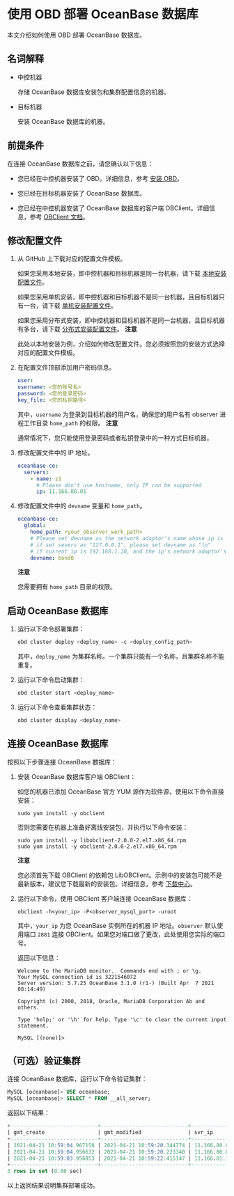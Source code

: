使用 OBD 部署 OceanBase 数据库 
============================================

本文介绍如何使用 OBD 部署 OceanBase 数据库。

名词解释 
-------------------------

* 中控机器

  存储 OceanBase 数据库安装包和集群配置信息的机器。
  

* 目标机器

  安装 OceanBase 数据库的机器。
  




前提条件 
-------------------------

在连接 OceanBase 数据库之前，请您确认以下信息：

* 您已经在中控机器安装了 OBD。详细信息，参考 [安装 OBD](/zh-CN/2.quickstart/3.use-obd-to-obtain-the-oceanbase-database.md)。

  

* 您已经在目标机器安装了 OceanBase 数据库。

  

* 您已经在中控机器安装了 OceanBase 数据库的客户端 OBClient。详细信息，参考 [OBClient 文档](https://github.com/oceanbase/obclient/blob/master/README.md)。

  




修改配置文件 
---------------------------

1. 从 GitHub 上下载对应的配置文件模板。

   如果您采用本地安装，即中控机器和目标机器是同一台机器，请下载 [本地安装配置文件](https://github.com/oceanbase/obdeploy/blob/master/example/mini-single-example.yaml)。

   如果您采用单机安装，即中控机器和目标机器不是同一台机器，且目标机器只有一台，请下载 [单机安装配置文件](https://github.com/oceanbase/obdeploy/blob/master/example/mini-local-example.yaml)。

   如果您采用分布式安装，即中控机器和目标机器不是同一台机器，且目标机器有多台，请下载 [分布式安装配置文件](https://github.com/oceanbase/obdeploy/blob/master/example/mini-distributed-example.yaml)。
   **注意**

   

   此处以本地安装为例，介绍如何修改配置文件。您必须按照您的安装方式选择对应的配置文件模板。
   

2. 在配置文件顶部添加用户密码信息。

   ```yaml
   user:
   username: <您的账号名>
   password: <您的登录密码>
   key_file: <您的私钥路径>
   ```

   

   其中，`username` 为登录到目标机器的用户名，确保您的用户名有 observer 进程工作目录 `home_path` 的权限。
   **注意**

   

   通常情况下，您只能使用登录密码或者私钥登录中的一种方式目标机器。
   

3. 修改配置文件中的 IP 地址。

   ```yaml
   oceanbase-ce:
     servers:
       - name: z1
         # Please don't use hostname, only IP can be supported
         ip: 11.166.80.01
   ```

   

4. 修改配置文件中的 `devname` 变量和 `home_path`。

   ```yaml
   oceanbase-ce:
     global:
       home_path: <your_observer_work_path>
       # Please set devname as the network adaptor's name whose ip is  in the setting of severs.
       # if set severs as "127.0.0.1", please set devname as "lo"
       # if current ip is 192.168.1.10, and the ip's network adaptor's name is "eth0", please use "eth0"
       devname: bond0
   ```

   
   **注意**

   您需要拥有 `home_path` 目录的权限。
   




启动 OceanBase 数据库 
-------------------------------------

1. 运行以下命令部署集群：

   ```bash
   obd cluster deploy <deploy_name> -c <deploy_config_path>
   ```

   

   其中，`deploy_name` 为集群名称。一个集群只能有一个名称，且集群名称不能重复。
   

2. 运行以下命令启动集群：

   ```bash
   obd cluster start <deploy_name> 
   ```

   

3. 运行以下命令查看集群状态：

   ```bash
   obd cluster display <deploy_name>
   ```

   




连接 OceanBase 数据库 
-------------------------------------

按照以下步骤连接 OceanBase 数据库：

1. 安装 OceanBase 数据库客户端 OBClient：

   如您的机器已添加 OceanBase 官方 YUM 源作为软件源，使用以下命令直接安装：

   ```unknow
   sudo yum install -y obclient
   ```

   

   否则您需要在机器上准备好离线安装包，并执行以下命令安装：

   ```unknow
   sudo yum install -y libobclient-2.0.0-2.el7.x86_64.rpm
   sudo yum install -y obclient-2.0.0-2.el7.x86_64.rpm
   ```

   
   **注意**

   

   您必须首先下载 OBClient 的依赖包 LibOBClient。示例中的安装包可能不是最新版本，建议您下载最新的安装包。详细信息，参考 [下载中心](https://open.oceanbase.com/softwareCenter/community)。
   

2. 运行以下命令，使用 OBClient 客户端连接 OceanBase 数据库：

   ```unknow
   obclient -h<your_ip> -P<observer_mysql_port> -uroot
   ```

   

   其中，`your_ip` 为您 OceanBase 实例所在的机器 IP 地址。`observer` 默认使用端口 `2881` 连接 OBClient。如果您对端口做了更改，此处使用您实际的端口号。

   返回以下信息：

   ```unknow
   Welcome to the MariaDB monitor.  Commands end with ; or \g.
   Your MySQL connection id is 3221546072
   Server version: 5.7.25 OceanBase 3.1.0 (r1-) (Built Apr  7 2021 08:14:49)
   
   Copyright (c) 2000, 2018, Oracle, MariaDB Corporation Ab and others.
   
   Type 'help;' or '\h' for help. Type '\c' to clear the current input statement.
   
   MySQL [(none)]>
   ```

   
   




（可选）验证集群 
-----------------------------

连接 OceanBase 数据库，运行以下命令验证集群：

```sql
MySQL [oceanbase]> USE oceanbase; 
MySQL [oceanbase]> SELECT * FROM __all_server;
```



返回以下结果：

```sql
+----------------------------+----------------------------+---------------+----------+----+-------+------------+-----------------+--------+-----------------------+--------------------------------+-----------+--------------------+--------------+----------------+-------------------+
| gmt_create                 | gmt_modified               | svr_ip        | svr_port | id | zone  | inner_port | with_rootserver | status | block_migrate_in_time | build_version                  | stop_time | start_service_time | first_sessid | with_partition | last_offline_time |
+----------------------------+----------------------------+---------------+----------+----+-------+------------+-----------------+--------+-----------------------+--------------------------------+-----------+--------------------+--------------+----------------+-------------------+
| 2021-04-21 10:59:04.967158 | 2021-04-21 10:59:20.344774 | 11.166.80.01  |    2882 |  1 | zone1 |      2881 |               1 | active |                     0 | 3.1.0_1-(Apr  7 2021 08:14:49) |         0 |   1618973957346877 |            0 |              1 |                 0 |
| 2021-04-21 10:59:04.956632 | 2021-04-21 10:59:20.223340 | 11.166.80.02  |    2882 |  2 | zone2 |      2881 |               0 | active |                     0 | 3.1.0_1-(Apr  7 2021 08:14:49) |         0 |   1618973958225270 |            0 |              1 |                 0 |
| 2021-04-21 10:59:03.956853 | 2021-04-21 10:59:22.415147 | 11.166.81.103 |    2882 |  3 | zone3 |      2881 |               0 | active |                     0 | 3.1.0_1-(Apr  7 2021 08:14:49) |         0 |   1618973958416271 |            0 |              1 |                 0 |
+----------------------------+----------------------------+---------------+----------+----+-------+------------+-----------------+--------+-----------------------+--------------------------------+-----------+--------------------+--------------+----------------+-------------------+
3 rows in set (0.00 sec)
```



以上返回结果说明集群部署成功。



